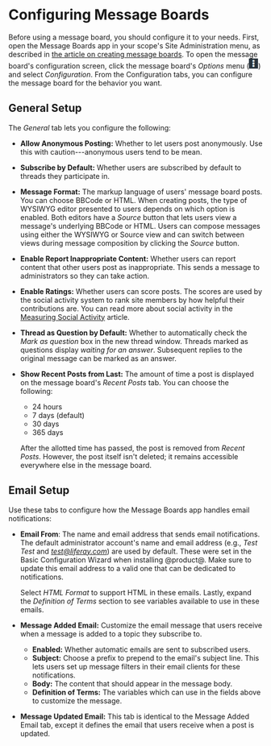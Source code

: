 # Configuring Message Boards

Before using a message board, you should configure it to your needs. First, open 
the Message Boards app in your scope's Site Administration menu, as described in 
[the article on creating message boards](https://www.liferay.com/). 
To open the message board's configuration screen, click the message board's 
*Options* menu 
(![Options](../../../../images/icon-options.png)) and select *Configuration*. 
From the Configuration tabs, you can configure the message board for the 
behavior you want. 

## General Setup

The *General* tab lets you configure the following:

-   **Allow Anonymous Posting:** Whether to let users post anonymously. Use this 
    with caution---anonymous users tend to be mean. 

-   **Subscribe by Default:** Whether users are subscribed by default to threads 
    they participate in. 

-   **Message Format:** The markup language of users' message board posts. You 
    can choose BBCode or HTML. When creating posts, the type of WYSIWYG editor
    presented to users depends on which option is enabled. Both editors have a
    *Source* button that lets users view a message's underlying BBCode or HTML. 
    Users can compose messages using either the WYSIWYG or Source view and can
    switch between views during message composition by clicking the *Source* 
    button. 

-   **Enable Report Inappropriate Content:** Whether users can report content 
    that other users post as inappropriate. This sends a message to 
    administrators so they can take action. 

-   **Enable Ratings:** Whether users can score posts. The scores are used by 
    the social activity system to rank site members by how helpful their 
    contributions are. You can read more about social activity in the
    [Measuring Social Activity](/discover/portal/-/knowledge_base/7-1/measuring-social-activity)
    article. 

-   **Thread as Question by Default:** Whether to automatically check the 
    *Mark as question* box in the new thread window. Threads marked as questions
    display *waiting for an answer*. Subsequent replies to the original message 
    can be marked as an answer. 

-   **Show Recent Posts from Last:** The amount of time a post is displayed on 
    the message board's *Recent Posts* tab. You can choose the following: 

    -   24 hours
    -   7 days (default) 
    -   30 days
    -   365 days 

    After the allotted time has passed, the post is removed from *Recent Posts*. 
    However, the post itself isn't deleted; it remains accessible everywhere 
    else in the message board. 

## Email Setup 

Use these tabs to configure how the Message Boards app handles email 
notifications:

-   **Email From**: The name and email address that sends email notifications. 
    The default administrator account's name and email address (e.g., 
    *Test Test* and *test@liferay.com*) are used by default. These were set in 
    the Basic Configuration Wizard when installing @product@. Make sure to 
    update this email address to a valid one that can be dedicated to 
    notifications. 

    Select *HTML Format* to support HTML in these emails. Lastly, expand the 
    *Definition of Terms* section to see variables available to use in these 
    emails. 

-   **Message Added Email:** Customize the email message that users receive when 
    a message is added to a topic they subscribe to. 

    -   **Enabled:** Whether automatic emails are sent to subscribed users.
    -   **Subject:** Choose a prefix to prepend to the email's subject line. 
        This lets users set up message filters in their email clients for these 
        notifications. 
    -   **Body:** The content that should appear in the message body. 
    -   **Definition of Terms:** The variables which can use in the fields above 
        to customize the message.

-   **Message Updated Email:** This tab is identical to the Message Added Email 
    tab, except it defines the email that users receive when a post is updated. 
